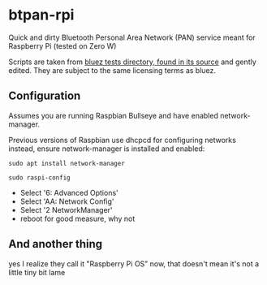 # btpan-rpi

Quick and dirty Bluetooth Personal Area Network (PAN) service meant for
Raspberry Pi (tested on Zero W)

Scripts are taken from [bluez tests directory, found in its source](https://git.kernel.org/pub/scm/bluetooth/bluez.git/tree/test) and gently edited. They are subject to the same licensing terms as bluez.

## Configuration

Assumes you are running Raspbian Bullseye and have enabled network-manager.

Previous versions of Raspbian use dhcpcd for configuring networks instead,
ensure network-manager is installed and enabled:

`sudo apt install network-manager`

`sudo raspi-config`

- Select '6: Advanced Options'
- Select 'AA: Network Config'
- Select '2 NetworkManager'
- reboot for good measure, why not

## And another thing

yes I realize they call it "Raspberry Pi OS" now, that doesn't mean it's not
a little tiny bit lame
